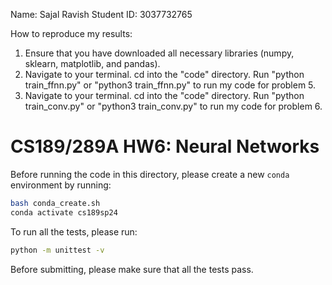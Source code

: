 Name: Sajal Ravish
Student ID: 3037732765

How to reproduce my results:
1. Ensure that you have downloaded all necessary libraries (numpy, sklearn, matplotlib, and pandas).
2. Navigate to your terminal. cd into the "code" directory. Run "python train_ffnn.py" or "python3 train_ffnn.py" to run my code for problem 5.
3. Navigate to your terminal. cd into the "code" directory. Run "python train_conv.py" or "python3 train_conv.py" to run my code for problem 6.


# CS189/289A HW6: Neural Networks

Before running the code in this directory, please create a new `conda`
environment by running:
```sh
bash conda_create.sh
conda activate cs189sp24
```

To run all the tests, please run:
```sh
python -m unittest -v
```

Before submitting, please make sure that all the tests pass.
